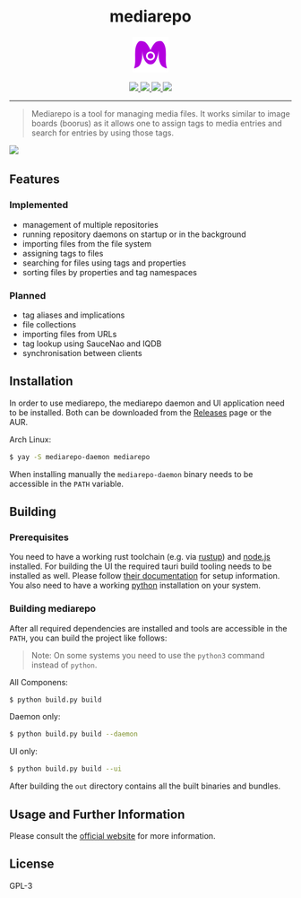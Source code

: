 <h1 align="center">
mediarepo
</h1>
<p align="center">
<img src="https://github.com/Trivernis/mediarepo/raw/main/mediarepo-ui/src-tauri/icons/64x64.png?raw=true"/>
</p>
<p align="center">
    <a href="https://github.com/Trivernis/mediarepo/actions/workflows/build.yml">
        <img src="https://img.shields.io/github/workflow/status/trivernis/mediarepo/Build%20and%20test?style=for-the-badge">
    </a>
    <a href="https://mediarepo.trivernis.dev">
        <img src="https://img.shields.io/website?style=for-the-badge&url=https%3A%2F%2Fmediarepo.trivernis.dev">
    </a>
    <a href="https://aur.archlinux.org/packages/mediarepo">
        <img src="https://img.shields.io/aur/version/mediarepo?style=for-the-badge">
    </a>
    <img src="https://img.shields.io/aur/license/mediarepo?style=for-the-badge">
</p>

- - -

> Mediarepo is a tool for managing media files.
It works similar to image boards (boorus) as it allows one to assign tags to media entries and
search for entries by using those tags.

![](https://mediarepo.trivernis.dev/assets/images/screenshot-1.png)

## Features

### Implemented

- management of multiple repositories
- running repository daemons on startup or in the background
- importing files from the file system
- assigning tags to files
- searching for files using tags and properties
- sorting files by properties and tag namespaces

### Planned

- tag aliases and implications
- file collections
- importing files from URLs
- tag lookup using SauceNao and IQDB
- synchronisation between clients

## Installation

In order to use mediarepo, the mediarepo daemon and UI application need to be installed.
Both can be downloaded from the [Releases](https://github.com/Trivernis/mediarepo/releases) page or the AUR.

Arch Linux:
```sh
$ yay -S mediarepo-daemon mediarepo
```

When installing manually the `mediarepo-daemon` binary needs to be accessible in the `PATH` variable.


## Building

### Prerequisites

You need to have a working rust toolchain (e.g. via [rustup](https://rustup.rs/)) and  [node.js](https://nodejs.org) installed.
For building the UI the required tauri build tooling needs to be installed as well. Please follow [their documentation](https://tauri.studio/docs/getting-started/prerequisites) for setup information.
You also need to have a working [python](https://www.python.org/) installation on your system.

### Building mediarepo

After all required dependencies are installed and tools are accessible in the `PATH`, you can build the project like follows:

> Note: On some systems you need to use the `python3` command instead of `python`.

All Componens:
```sh
$ python build.py build
```

Daemon only:
```sh
$ python build.py build --daemon
```

UI only:
```sh
$ python build.py build --ui
```

After building the `out` directory contains all the built binaries and bundles.

## Usage and Further Information

Please consult the [official website](https://mediarepo.trivernis.dev) for more information. 


## License

GPL-3